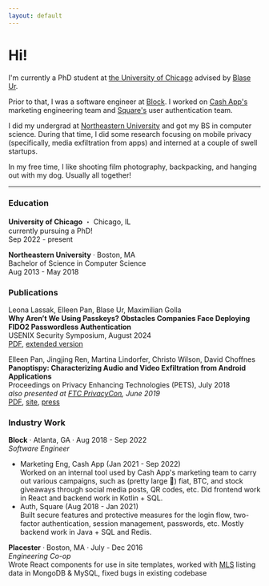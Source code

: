 ```yaml
---
layout: default
---
```

# Hi!

I'm currently a PhD student at [the University of Chicago](https://www.uchicago.edu/) advised by [Blase Ur](https://www.blaseur.com/).   

Prior to that, I was a software engineer at [Block](https://block.xyz/). I worked on [Cash App's](https://cash.app/) marketing engineering team and [Square's](https://squareup.com/us/en) user authentication team.  

I did my undergrad at [Northeastern University](https://www.khoury.northeastern.edu/) and got my BS in computer science. During that time, I did some research focusing on mobile privacy (specifically, media exfiltration from apps) and interned at a couple of swell startups.  

In my free time, I like shooting film photography, backpacking, and hanging out with my dog. Usually all together!  

---

### Education
**University of Chicago** ・ Chicago, IL  
currently pursuing a PhD!   
Sep 2022 - present  
  
**Northeastern University** · Boston, MA  
Bachelor of Science in Computer Science  
Aug 2013 -  May 2018


### Publications
Leona Lassak, Elleen Pan, Blase Ur, Maximilian Golla  
**Why Aren’t We Using Passkeys? Obstacles Companies Face Deploying FIDO2 Passwordless Authentication**  
USENIX Security Symposium, August 2024  
[PDF](/files/lassak-fidoobstacles-2024.pdf), [extended version](/files/lassak-fidoobstacles-ext-2024.pdf)  
  
Elleen Pan, Jingjing Ren, Martina Lindorfer, Christo Wilson, David Choffnes  
**Panoptispy: Characterizing Audio and Video Exfiltration from Android Applications**  
Proceedings on Privacy Enhancing Technologies (PETS), July 2018  
*also presented at [FTC PrivacyCon](https://www.ftc.gov/news-events/events-calendar/privacycon-2019), June 2019*  
[PDF](/files/pan-panoptispy-2018.pdf), [site](https://recon.meddle.mobi/panoptispy/index.html), [press](/press)  


### Industry Work
**Block** · Atlanta, GA · Aug 2018 - Sep 2022  
*Software Engineer*   
- Marketing Eng, Cash App (Jan 2021 - Sep 2022)  
Worked on an internal tool used by Cash App's marketing team to carry out various campaigns, such as (pretty large 🤑) fiat, BTC, and stock giveaways through social media posts, QR codes, etc. Did frontend work in React and backend work in Kotlin + SQL.   
- Auth, Square (Aug 2018 - Jan 2021)  
Built secure features and protective measures for the login flow, two-factor authentication, session management, passwords, etc. Mostly backend work in Java + SQL and Redis.

**Placester** · Boston, MA · July - Dec 2016  
*Engineering Co-op*  
Wrote React components for use in site templates, worked with [MLS](https://en.wikipedia.org/wiki/Multiple_listing_service) listing data in MongoDB & MySQL, fixed bugs in existing codebase  
